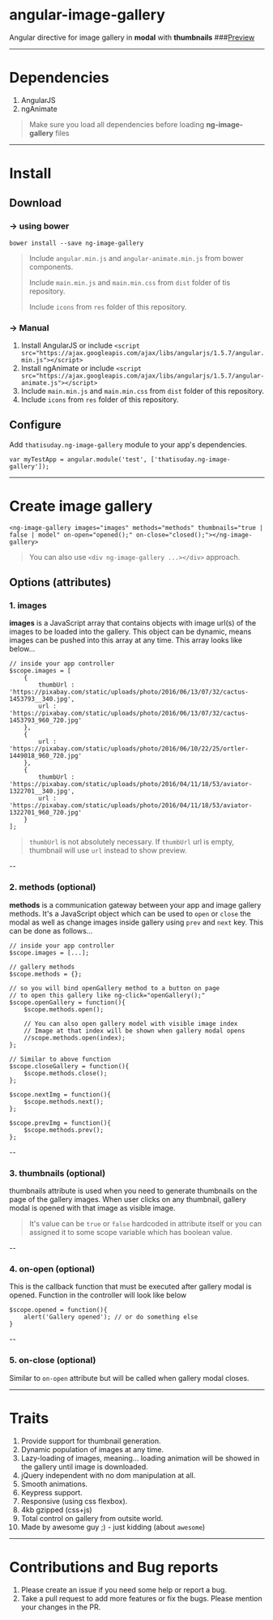 # angular-image-gallery
Angular directive for image gallery in **modal** with **thumbnails**
###[Preview](http://bit.do/ng-image-gallery )

***

# Dependencies
1. AngularJS
2. ngAnimate

> Make sure you load all dependencies before loading **ng-image-gallery** files

***

# Install
## Download
### → using bower
```
bower install --save ng-image-gallery
```

> Include `angular.min.js` and `angular-animate.min.js` from bower components.
>
> Include `main.min.js` and `main.min.css` from `dist` folder of tis repository.
>
> Include `icons` from `res` folder of this repository.

### → Manual 
1. Install AngularJS or include `<script src="https://ajax.googleapis.com/ajax/libs/angularjs/1.5.7/angular.min.js"></script>`
2. Install ngAnimate or include `<script src="https://ajax.googleapis.com/ajax/libs/angularjs/1.5.7/angular-animate.js"></script>`
3. Include `main.min.js` and `main.min.css` from `dist` folder of this repository.
4. Include `icons` from `res` folder of this repository.

## Configure
Add `thatisuday.ng-image-gallery` module to your app's dependencies.

```
var myTestApp = angular.module('test', ['thatisuday.ng-image-gallery']);
```


***

# Create image gallery
```
<ng-image-gallery images="images" methods="methods" thumbnails="true | false | model" on-open="opened();" on-close="closed();"></ng-image-gallery>
```

> You can also use `<div ng-image-gallery ...></div>` approach.

## Options (attributes)
### 1. images
**images** is a JavaScript array that contains objects with image url(s) of the images to be loaded into the gallery. This object can be dynamic, means images can be pushed into this array at any time. This array looks like below...

```
// inside your app controller
$scope.images = [
	{
		thumbUrl : 'https://pixabay.com/static/uploads/photo/2016/06/13/07/32/cactus-1453793__340.jpg',
		url : 'https://pixabay.com/static/uploads/photo/2016/06/13/07/32/cactus-1453793_960_720.jpg'
	},
	{
		url : 'https://pixabay.com/static/uploads/photo/2016/06/10/22/25/ortler-1449018_960_720.jpg'
	},
	{
		thumbUrl : 'https://pixabay.com/static/uploads/photo/2016/04/11/18/53/aviator-1322701__340.jpg',
		url : 'https://pixabay.com/static/uploads/photo/2016/04/11/18/53/aviator-1322701_960_720.jpg'
	}
];
```
> `thumbUrl` is not absolutely necessary. If `thumbUrl` url is empty, thumbnail will use `url` instead to show preview.

--

### 2. methods (optional)
**methods** is a communication gateway between your app and image gallery methods. It's a JavaScript object which can be used to `open` or `close` the modal as well as change images inside gallery using `prev` and `next` key. This can be done as follows...

```
// inside your app controller
$scope.images = [...];

// gallery methods
$scope.methods = {};

// so you will bind openGallery method to a button on page
// to open this gallery like ng-click="openGallery();"
$scope.openGallery = function(){
	$scope.methods.open();
	
	// You can also open gallery model with visible image index
	// Image at that index will be shown when gallery modal opens
	//scope.methods.open(index); 
};

// Similar to above function
$scope.closeGallery = function(){
	$scope.methods.close();
};

$scope.nextImg = function(){
	$scope.methods.next();
};

$scope.prevImg = function(){
	$scope.methods.prev();
};
```

--

### 3. thumbnails (optional)
thumbnails attribute is used when you need to generate thumbnails on the page of the gallery images. When user clicks on any thumbnail, gallery modal is opened with that image as visible image.

> It's value can be `true` or `false` hardcoded in attribute itself or you can assigned it to some scope variable which has boolean value.

--
### 4. on-open (optional)
This is the callback function that must be executed after gallery modal is opened. Function in the controller will look like below

```
$scope.opened = function(){
	alert('Gallery opened'); // or do something else
}
```

--

### 5. on-close (optional)
Similar to `on-open` attribute but will be called when gallery modal closes.


***

# Traits
1. Provide support for thumbnail generation.
2. Dynamic population of images at any time.
3. Lazy-loading of images, meaning... loading animation will be showed in the gallery until image is downloaded.
4. jQuery independent with no dom manipulation at all.
5. Smooth animations.
6. Keypress support.
7. Responsive (using css flexbox).
8. 4kb gzipped (css+js)
9. Total control on gallery from outsite world.
10. Made by awesome guy ;) - just kidding (about `awesome`)

***

# Contributions and Bug reports
1. Please create an issue if you need some help or report a bug.
2. Take a pull request to add more features or fix the bugs. Please mention your changes in the PR.
